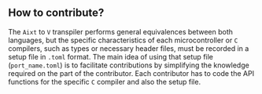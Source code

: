 ## How to contribute?
The `Aixt` to `V` transpiler performs general equivalences between both languages, but the specific characteristics of each microcontroller or `C` compilers, such as types or necessary header files, must be recorded in a setup file in `.toml` format. The main idea of using that setup file (`port_name.toml`) is to facilitate contributions by simplifying the knowledge required on the part of the contributor. Each contributor has to code the API functions for the specific `C` compiler and also the setup file.
<!-- Additionally, a Makefile needs to be created to run the transpiler and compiler tools in sequence. -->
